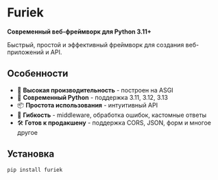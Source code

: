 # Furiek

**Современный веб-фреймворк для Python 3.11+**

Быстрый, простой и эффективный фреймворк для создания веб-приложений и API.

## Особенности

- 🚀 **Высокая производительность** - построен на ASGI
- 🐍 **Современный Python** - поддержка 3.11, 3.12, 3.13
- 📦 **Простота использования** - интуитивный API
- 🔧 **Гибкость** - middleware, обработка ошибок, кастомные ответы
- 🛠 **Готов к продакшену** - поддержка CORS, JSON, форм и многое другое

## Установка

```bash
pip install furiek